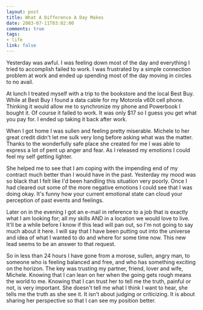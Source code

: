 ```yaml
--- 
layout: post
title: What A Difference A Day Makes
date: 2003-07-11T03:02:00
comments: true
tags:
- life
link: false
---
```

Yesterday was awful. I was feeling down most of the day and everything I tried to accomplish failed to work. I was frustrated by a simple connection problem at work and ended up spending most of the day moving in circles to no avail.

At lunch I treated myself with a trip to the bookstore and the local Best Buy. While at Best Buy I found a data cable for my Motorola v60t cell phone. Thinking it would allow me to synchronize my phone and Powerbook I bought it. Of course it failed to work. It was only $17 so I guess you get what you pay for. I ended up taking it back after work.

When I got home I was sullen and feeling pretty miserable. Michele to her great credit didn't let me sulk very long before asking what was the matter. Thanks to  the wonderfully safe place she created for me I was able to express a lot of pent up anger and fear.  As I released my emotions I could feel my self getting lighter.

She helped me to see that I am coping with the impending end of my contract much better than I would have in the past. Yesterday my mood was so black that I felt like I'd been handling this situation very poorly. Once I had cleared out some of the more negative emotions I could see that I was doing okay. It's funny how your current emotional state can cloud your perception of past events and feelings.

Later on in the evening I got an e-mail in reference to a job that is exactly what I am looking for; all my skills AND in a location we would love to live. It'll be a while before I know if this lead will pan out, so I'm not going to say much about it here. I will say that I have been putting out into the universe and idea of what I wanted to do and where for some time now. This new lead seems to be an answer to that request.

So in less than 24 hours I have gone from a morose, sullen, angry man, to someone who is feeling balanced and free, and who has something exciting on the horizon. The key was trusting my partner, friend, lover and wife, Michele. Knowing that I can lean on her when the going gets rough means the world to me. Knowing that I can trust her to tell me the truth, painful or not, is very important. She doesn't tell me what I think I want to hear, she tells me the truth as she see it. It isn't about judging or criticizing. It is about sharing her perspective so that I can see my position better.
